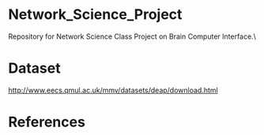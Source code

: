 # Network_Science_Project
Repository for Network Science Class Project on Brain Computer Interface.\

# Dataset
http://www.eecs.qmul.ac.uk/mmv/datasets/deap/download.html

# References

